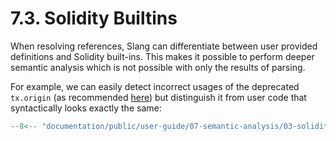 # 7.3. Solidity Builtins

When resolving references, Slang can differentiate between user provided definitions and Solidity built-ins. This makes it possible to perform deeper semantic analysis which is not possible with only the results of parsing.

For example, we can easily detect incorrect usages of the deprecated `tx.origin` (as recommended [here](https://docs.soliditylang.org/en/latest/security-considerations.html#tx-origin)) but distinguish it from user code that syntactically looks exactly the same:

```ts title="solidity-builtins.mts"
--8<-- "documentation/public/user-guide/07-semantic-analysis/03-solidity-builtins/examples/01-solidity-builtins.test.mts"
```
